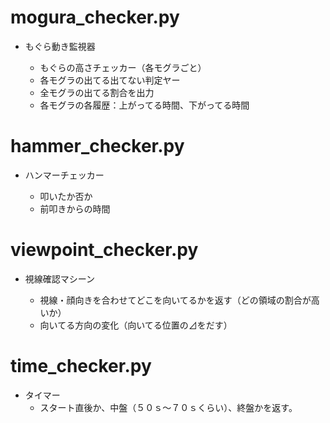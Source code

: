 
# mogura_checker.py

- もぐら動き監視器

  - もぐらの高さチェッカー（各モグラごと）
  - 各モグラの出てる出てない判定ヤー
  - 全モグラの出てる割合を出力
  - 各モグラの各履歴：上がってる時間、下がってる時間

# hammer_checker.py

- ハンマーチェッカー

  - 叩いたか否か
  - 前叩きからの時間

# viewpoint_checker.py

- 視線確認マシーン

  - 視線・顔向きを合わせてどこを向いてるかを返す（どの領域の割合が高いか）
  - 向いてる方向の変化（向いてる位置の⊿をだす）

# time_checker.py

- タイマー
  - スタート直後か、中盤（５０ｓ〜７０ｓくらい）、終盤かを返す。

